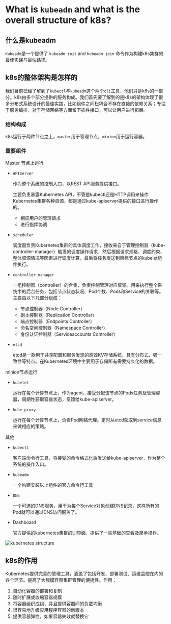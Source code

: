 # What is `kubeadm` and what is the overall structure of k8s?

## 什么是kubeadm

`Kubeadm`是一个提供了 `kubeadm init` and `kubeadm join` 命令作为构建k8s集群的最佳实践与最快路径。

## k8s的整体架构是怎样的

我们目前已经了解到了`kubectl`与`kubeadm`这个两个`cli`工具，他们只是k8s的一部分。k8s由多个部分提供的服务构成。我们首先要了解到的是k8s的架构体现了很多分布式系统设计的最佳实践，比如组件之间松耦合不存在直接的依赖关系；专注于服务编排，对于存储网络等方面留下插件接口，可以让用户进行拓展。

### 结构构成

k8s运行于两种节点之上，`master`用于管理节点，`minion`用于运行容器。

### 重要组件

Master 节点上运行

- `APIServer`

  作为整个系统的控制入口，以REST API服务提供接口。 

  主要负责暴露Kubernetes API，不管是kubectl还是HTTP调用来操作Kubernetes集群各种资源，都是通过kube-apiserver提供的接口进行操作的。

  - 相应用户的管理请求
  - 进行指挥协调

- `scheduler`

  调度器负责Kubernetes集群的具体调度工作，接收来自于管理控制器（kube-controller-manager）触发的调度操作请求，然后根据请求规格、调度约束、整体资源情况等因素进行调度计算，最后将任务发送到目标节点的kubelet组件执行。

- `controller manager`

  一组控制器（controller）的合集，负责控制管理对应资源。用来执行整个系统中的后台任务，包括节点状态状况、Pod个数、Pods和Service的关联等。 主要由以下几部分组成：

  - 节点控制器（Node Controller）
  - 副本控制器（Replication Controller）
  - 端点控制器（Endpoints Controller）
  - 命名空间控制器（Namespace Controller）
  - 身份认证控制器（Serviceaccounts Controller）

- `etcd`

  etcd是一款用于共享配置和服务发现的高效KV存储系统，具有分布式、强一致性等特点。在Kubernetes环境中主要用于存储所有需要持久化的数据。

minion节点运行

- `kubelet`

  运行在每个计算节点上，作为agent，接受分配该节点的Pods任务及管理容器，周期性获取容器状态，反馈给kube-apiserver。 

- `kube-proxy`

  运行在每个计算节点上，负责Pod网络代理。定时从etcd获取到service信息来做相应的策略。 

其他

- `kubectl`

  客户端命令行工具，将接受的命令格式化后发送给kube-apiserver，作为整个系统的操作入口。 

- `kubeadm`

  一个构建安装以上组件的官方命令行工具

- `DNS `

  一个可选的DNS服务，用于为每个Service对象创建DNS记录，这样所有的Pod就可以通过DNS访问服务了。

- Dashboard

  官方提供的kubernetes集群的UI界面，提供了一些基础的查看及简单操作。

![kubernetes structure](https://raw.githubusercontent.com/Yansongsongsong/PicsHub/archive/20180917163110.png)

## k8s的作用

Kubernetes提供完善的管理工具，涵盖了包括开发、部署测试、运维监控在内的各个环节。提高了大规模容器集群管理的便捷性。作用：

1. 自动化容器的部署和复制 
2. 随时扩展或收缩容器规模 
3. 将容器组织成组，并且提供容器间的负载均衡 
4. 很容易地升级应用程序容器的新版本 
5. 提供容器弹性，如果容器失效就替换它
